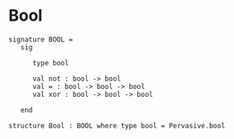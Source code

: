 # Bool

    signature BOOL =
       sig

          type bool
    
          val not : bool -> bool
          val = : bool -> bool -> bool
          val xor : bool -> bool -> bool

       end

    structure Bool : BOOL where type bool = Pervasive.bool
